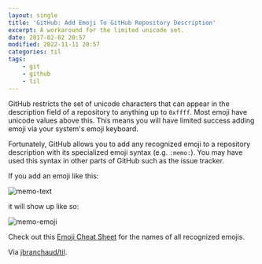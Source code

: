 ```yaml
---
layout: single
title: 'GitHub: Add Emoji To GitHub Repository Description'
excerpt: A workaround for the limited unicode set.
date: 2017-02-02 20:57
modified: 2022-11-11 20:57
categories: til
tags:
    - git
    - github
    - til
---
```


GitHub restricts the set of unicode characters that can appear in the
description field of a repository to anything up to `0xffff`. Most emoji
have unicode values above this. This means you will have limited success
adding emoji via your system's emoji keyboard.

Fortunately, GitHub allows you to add any recognized emoji to a repository
description with its specialized emoji syntax (e.g. `:memo:`). You may have
used this syntax in other parts of GitHub such as the issue tracker.

If you add an emoji like this:

![memo-text](http://i.imgur.com/Tty7Cl2.png)

it will show up like so:

![memo-emoji](http://i.imgur.com/yxRwmkW.png)

Check out this [Emoji Cheat Sheet](https://www.webfx.com/tools/emoji-cheat-sheet/) for
the names of all recognized emojis.

Via [jbranchaud/til](https://github.com/jbranchaud/til).
